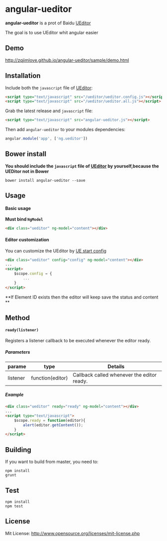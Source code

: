 angular-ueditor
===============
**angular-ueditor** is a prot of Baidu [UEditor](http://ueditor.baidu.com)

The goal is to use UEditor whit angular easier

## Demo

http://zqjimlove.github.io/angular-ueditor/sample/demo.html

## Installation

Include both the `javascript` file of [UEditor](http://ueditor.baidu.com):

```html
<script type="text/javascript" src="/ueditor/ueditor.config.js"></script>
<script type="text/javascript" src="/ueditor/ueditor.all.js"></script>
```

Grab the latest release and `javascript` file:

```html
<script type="text/javascript" src="angular-ueditor.js"></script>
```

Then add `angular-ueditor` to your modules dependencies:

```js
angular.module('app', ['ng.ueditor'])
```

## Bower install

**You should include the `javascript` file of [UEditor](http://ueditor.baidu.com) by yourself,because the UEDitor not in Bower**

```Shell
bower install angular-ueditor --save
```

## Usage

#### Basic usage

**Must bind `NgModel`**

```html
<div class="ueditor" ng-model="content"></div>
```

#### Editor customization

You can customize the UEditor by [UE start config](http://fex-team.github.io/ueditor/#start-config)


```html
<div class="ueditor" config="config" ng-model="content"></div>
...
<script>
    $scope.config = {
        ...
    }
</script>
```

**If Element ID exists then the editor will keep save the status and content ** 

## Method

#### `ready(listener)`

Registers a listener callback to be executed whenever the editor ready.

##### Parameters

parame       |type                         |Details
-------------|-----------------------------|-------
listener     |function(editor)             |Callback called whenever the editor ready.

##### Example

```html
<div class="ueditor" ready="ready" ng-model="content"></div>
...
<script type="text/javascript">
    $scope.ready = function(editor){
        alert(editor.getContent());
    }
</script>
```

## Building

If you want to build from master, you need to:

```Shell
npm install
grunt
```

## Test

```Shell
npm install
npm test
```

## License

Mit License: http://www.opensource.org/licenses/mit-license.php
